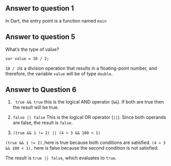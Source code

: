 ## Answer to question 1
In Dart, the entry point is a function named `main`


## Answer to question 5 
What’s the type of value?

   `var value = 10 / 2;`

  ` 10 / 2 `is a division operation that results in a floating-point number, and therefore, the variable `value` will be of type `double`.




  ## Answer to Question 6

1.  ` true && true` this is the logical AND operator (`&&`). If both are true then the result will be true.

 2. `false || false` This is the logical OR operator (`||`). Since both operands are false, the result is `false`.

 3. `(true && 1 != 2) || (4 > 3 && 100 < 1)`

 `(true && 1 != 2),`here is true because both conditions are satisfied.
`(4 > 3 && 100 < 1),` here is false because the second condition is not satisfied.

 The result is `true || false`, which evaluates to `true`.


